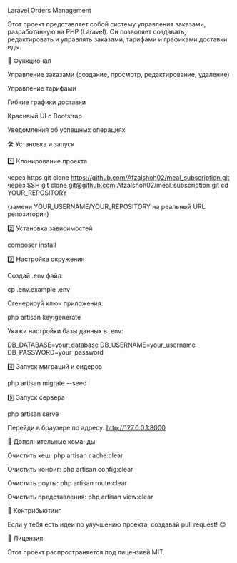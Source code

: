 Laravel Orders Management

Этот проект представляет собой систему управления заказами, разработанную на PHP (Laravel). Он позволяет создавать, редактировать и управлять заказами, тарифами и графиками доставки еды.

🚀 Функционал

Управление заказами (создание, просмотр, редактирование, удаление)

Управление тарифами

Гибкие графики доставки

Красивый UI с Bootstrap

Уведомления об успешных операциях

🛠️ Установка и запуск

1️⃣ Клонирование проекта

через https
git clone https://github.com/Afzalshoh02/meal_subscription.git
через SSH
git clone git@github.com:Afzalshoh02/meal_subscription.git
cd YOUR_REPOSITORY

(замени YOUR_USERNAME/YOUR_REPOSITORY на реальный URL репозитория)

2️⃣ Установка зависимостей

composer install

3️⃣ Настройка окружения

Создай .env файл:

cp .env.example .env

Сгенерируй ключ приложения:

php artisan key:generate

Укажи настройки базы данных в .env:

DB_DATABASE=your_database
DB_USERNAME=your_username
DB_PASSWORD=your_password

4️⃣ Запуск миграций и сидеров

php artisan migrate --seed

5️⃣ Запуск сервера

php artisan serve

Перейди в браузере по адресу: http://127.0.0.1:8000

📌 Дополнительные команды

Очистить кеш: php artisan cache:clear

Очистить конфиг: php artisan config:clear

Очистить роуты: php artisan route:clear

Очистить представления: php artisan view:clear

🤝 Контрибьютинг

Если у тебя есть идеи по улучшению проекта, создавай pull request! 😊

📜 Лицензия

Этот проект распространяется под лицензией MIT.
